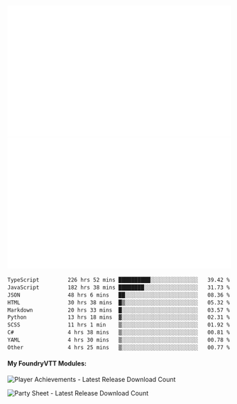
![](https://raw.githubusercontent.com/eddiedover/ghstats/master/generated/overview.svg)
![](https://raw.githubusercontent.com/eddiedover/ghstats/master/generated/languages.svg)

<!--START_SECTION:waka-->

```txt
TypeScript         226 hrs 52 mins ██████████░░░░░░░░░░░░░░░   39.42 %
JavaScript         182 hrs 38 mins ████████░░░░░░░░░░░░░░░░░   31.73 %
JSON               48 hrs 6 mins   ██░░░░░░░░░░░░░░░░░░░░░░░   08.36 %
HTML               30 hrs 38 mins  █▒░░░░░░░░░░░░░░░░░░░░░░░   05.32 %
Markdown           20 hrs 33 mins  █░░░░░░░░░░░░░░░░░░░░░░░░   03.57 %
Python             13 hrs 18 mins  ▓░░░░░░░░░░░░░░░░░░░░░░░░   02.31 %
SCSS               11 hrs 1 min    ▒░░░░░░░░░░░░░░░░░░░░░░░░   01.92 %
C#                 4 hrs 38 mins   ▒░░░░░░░░░░░░░░░░░░░░░░░░   00.81 %
YAML               4 hrs 30 mins   ▒░░░░░░░░░░░░░░░░░░░░░░░░   00.78 %
Other              4 hrs 25 mins   ▒░░░░░░░░░░░░░░░░░░░░░░░░   00.77 %
```

<!--END_SECTION:waka-->

#### My FoundryVTT Modules:

  ![Player Achievements - Latest Release Download Count](https://img.shields.io/badge/dynamic/json?label=Player%20Achievements%20-%20Downloads@latest&query=assets%5B1%5D.download_count&url=https%3A%2F%2Fapi.github.com%2Frepos%2FEddieDover%2Ffvtt-player-achievements%2Freleases%2Flatest)

  ![Party Sheet - Latest Release Download Count](https://img.shields.io/badge/dynamic/json?label=Party%20Sheet%20-%20Downloads@latest&query=assets%5B1%5D.download_count&url=https%3A%2F%2Fapi.github.com%2Frepos%2FEddieDover%2Ffvtt-party-sheet%2Freleases%2Flatest)

<a rel="me" href="https://techhub.social/@EddieDover"></a>

